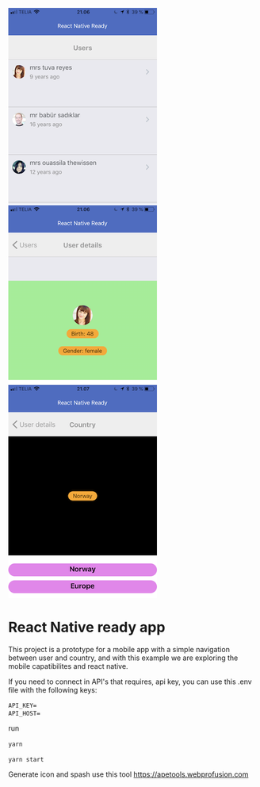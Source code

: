 ![screen-1.PNG](screen-1.PNG) ![screen-2.PNG](screen-2.PNG) ![screen-3.PNG](screen-3.PNG)

# React Native ready app

This project is a prototype for a mobile app with a simple navigation between user and country, and with this example we are exploring the mobile capatibilites and react native.

If you need to connect in API's that requires, api key, you can use this .env file with the following keys:

```
API_KEY=
API_HOST=
```

run 

`yarn`

`yarn start`


Generate icon and spash use this tool https://apetools.webprofusion.com